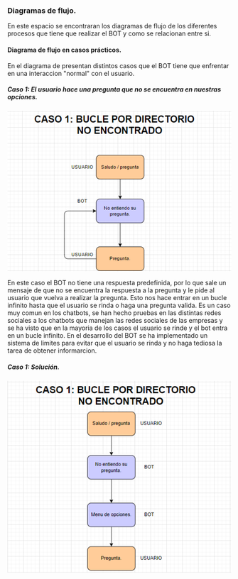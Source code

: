 ### Diagramas de flujo.
En este espacio se encontraran los diagramas de flujo de los diferentes procesos que tiene que realizar el BOT y como se relacionan entre si.
#### Diagrama de flujo en casos prácticos. 
En el diagrama de presentan distintos casos que el BOT tiene que enfrentar en una interaccion "normal" con el usuario.
##### Caso 1: El usuario hace una pregunta que no se encuentra en nuestras opciones.

![Casos](../img/Caso%201%20.png)

En este caso el BOT no tiene una respuesta predefinida, por lo que sale un mensaje de que no se encuentra la respuesta a la pregunta y le pide al usuario que vuelva a realizar la pregunta.
Esto nos hace entrar en un bucle infinito hasta que el usuario se rinda o haga una pregunta valida. Es un caso muy comun en los chatbots, se han hecho pruebas en las distintas redes sociales a los chatbots que manejan las redes sociales de las empresas y se ha visto que en la mayoria de los casos el usuario se rinde y el bot entra en un bucle infinito.
En el desarrollo del BOT se ha implementado un sistema de limites para evitar que el usuario se rinda y no haga tediosa la tarea de obtener informarcion.

##### Caso 1: Solución.

![Casos](../img/Solucion%20Caso%201.png)
